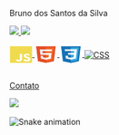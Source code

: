 Bruno dos Santos da Silva

 <div>
   <a href="https://github.com/Ta10Bruno">
   <img height="180em" src="https://github-readme-stats.vercel.app/api?username=Ta10Bruno&show_icons=true&theme=tokyonight&include_all_commits=true&count_private=true"/>
   <img height="180em" src="https://github-readme-stats.vercel.app/api/top-langs/?username=Ta10Bruno&layout=compact&langs_count=6&theme=tokyonight"/>

</div>
<div style="display: inline_block"><br>
  <img align="center" alt="Js" height="30" width="40" src="https://raw.githubusercontent.com/devicons/devicon/master/icons/javascript/javascript-plain.svg">
  <img align="center" alt="HTML" height="30" width="40" src="https://raw.githubusercontent.com/devicons/devicon/master/icons/html5/html5-original.svg">
  <img align="center" alt="CSS" height="30" width="40" src="https://raw.githubusercontent.com/devicons/devicon/master/icons/css3/css3-original.svg">
  <img align="center" alt="CSS" height="30" width="40" src="https://camo.githubusercontent.com/46e3e9dd93d84346a95a415510bcb88ed62abf37a01d6e8fd093a645fa653000/68747470733a2f2f69636f6e67722e616d2f64657669636f6e2f72656163742d6f726967696e616c2e7376673f73697a653d31323826636f6c6f723d303030303030">
</div>
 
 <br>
 
  Contato
 
<div> 
  <a href="https://www.linkedin.com/in/bruno-santos-b03b9a165/" target="_blank"><img src="https://img.shields.io/badge/-LinkedIn-%230077B5?style=for-the-badge&logo=linkedin&logoColor=white" target="_blank"></a> 
 
  ![Snake animation](https://github.com/devemdobro/devemdobro/blob/output/github-contribution-grid-snake.svg)
</div>
